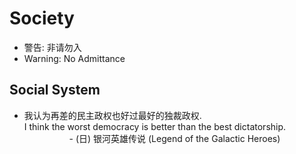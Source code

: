 # Society

* 警告: 非请勿入  
* Warning: No Admittance  

## Social System

* 我认为再差的民主政权也好过最好的独裁政权.  
  I think the worst democracy is better than the best dictatorship.  
    &emsp; &emsp; &emsp; &emsp; - (日) 银河英雄传说 (Legend of the Galactic Heroes)  
